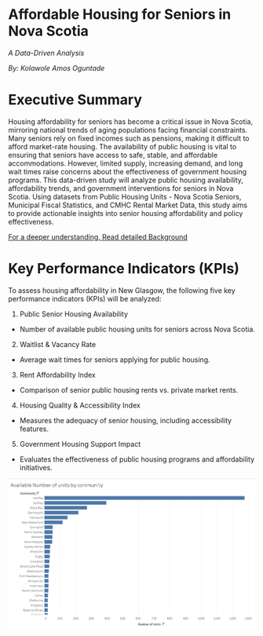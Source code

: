 # Affordable Housing for Seniors in Nova Scotia
*A Data-Driven Analysis*

*By: Kolawole Amos Oguntade*

# Executive Summary
Housing affordability for seniors has become a critical issue in Nova Scotia, mirroring national trends of aging populations facing financial constraints. Many seniors rely on fixed incomes such as pensions, making it difficult to afford market-rate housing. The availability of public housing is vital to ensuring that seniors have access to safe, stable, and affordable accommodations. However, limited supply, increasing demand, and long wait times raise concerns about the effectiveness of government housing programs.
This data-driven study will analyze public housing availability, affordability trends, and government interventions for seniors in Nova Scotia. Using datasets from Public Housing Units - Nova Scotia Seniors, Municipal Fiscal Statistics, and CMHC Rental Market Data, this study aims to provide actionable insights into senior housing affordability and policy effectiveness.

[For a deeper understanding, Read detailed Background](Background.md)

# Key Performance Indicators (KPIs)
To assess housing affordability in New Glasgow, the following five key performance indicators (KPIs) will be analyzed:
1.	Public Senior Housing Availability
- Number of available public housing units for seniors across Nova Scotia.
2.	Waitlist & Vacancy Rate
- Average wait times for seniors applying for public housing.
3. Rent Affordability Index
- Comparison of senior public housing rents vs. private market rents.
4. Housing Quality & Accessibility Index
- Measures the adequacy of senior housing, including accessibility features.
5. Government Housing Support Impact
- Evaluates the effectiveness of public housing programs and affordability initiatives.

 ![Number of units](figure1.png)
  

